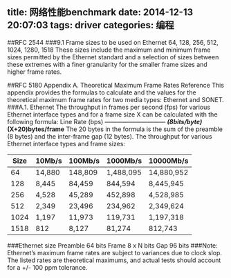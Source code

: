 ﻿title: 网络性能benchmark
date: 2014-12-13 20:07:03
tags: driver
categories: 编程
---
##RFC 2544
###9.1 Frame sizes to be used on Ethernet
64, 128, 256, 512, 1024, 1280, 1518
These sizes include the maximum and minimum frame sizes permitted by
the Ethernet standard and a selection of sizes between these extremes
with a finer granularity for the smaller frame sizes and higher frame
rates.
<!-- more -->
##RFC 5180
Appendix A. Theoretical Maximum Frame Rates Reference
This appendix provides the formulas to calculate and the values for
the theoretical maximum frame rates for two media types: Ethernet and
SONET.
###A.1. Ethernet
The throughput in frames per second (fps) for various Ethernet
interface types and for a frame size X can be calculated with the
following formula:
Line Rate (bps)
——————————
***(8bits/byte)*(X+20)bytes/frame**
The 20 bytes in the formula is the sum of the preamble (8 bytes) and
the inter-frame gap (12 bytes). The throughput for various Ethernet
interface types and frame sizes:

|Size|10Mb/s|100Mb/s|1000Mb/s|10000Mb/s|
| ----- | :----- | :----- | :----- | :----- |
|64     |14,880  | 148,809 | 1,488,095 |14,880,952|
|128    |8,445   | 84,459 | 844,594| 8,445,945|
|256    |4,528   | 45,289 | 452,898| 4,528,985|
|512    |2,349   | 23,496 | 234,962| 2,349,624|
|1024   |1,197   | 11,973 | 119,731 | 1,197,318|
|1518   |812     | 8,127 | 81,274 |  812,743|

###Ethernet size
Preamble 64 bits
Frame 8 x N bits
Gap 96 bits
###Note:
Ethernet’s maximum frame rates are subject to variances due to
clock slop. The listed rates are theoretical maximums, and actual
tests should account for a +/- 100 ppm tolerance.
